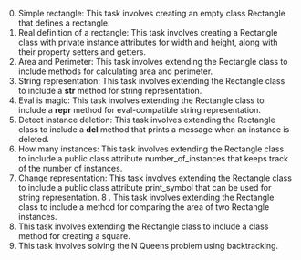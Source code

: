 0. Simple rectangle: This task involves creating an empty class Rectangle that defines a rectangle.
1. Real definition of a rectangle: This task involves creating a Rectangle class with private instance attributes for width and height, along with their property setters and getters.
2. Area and Perimeter: This task involves extending the Rectangle class to include methods for calculating area and perimeter.
3. String representation: This task involves extending the Rectangle class to include a __str__ method for string representation.
4. Eval is magic: This task involves extending the Rectangle class to include a __repr__ method for eval-compatible string representation.
5. Detect instance deletion: This task involves extending the Rectangle class to include a __del__ method that prints a message when an instance is deleted.
6. How many instances: This task involves extending the Rectangle class to include a public class attribute number_of_instances that keeps track of the number of instances.
7. Change representation: This task involves extending the Rectangle class to include a public class attribute print_symbol that can be used for string representation.
8 . This task involves extending the Rectangle class to include a method for comparing the area of two Rectangle instances.
9. This task involves extending the Rectangle class to include a class method for creating a square.
10. This task involves solving the N Queens problem using backtracking.
